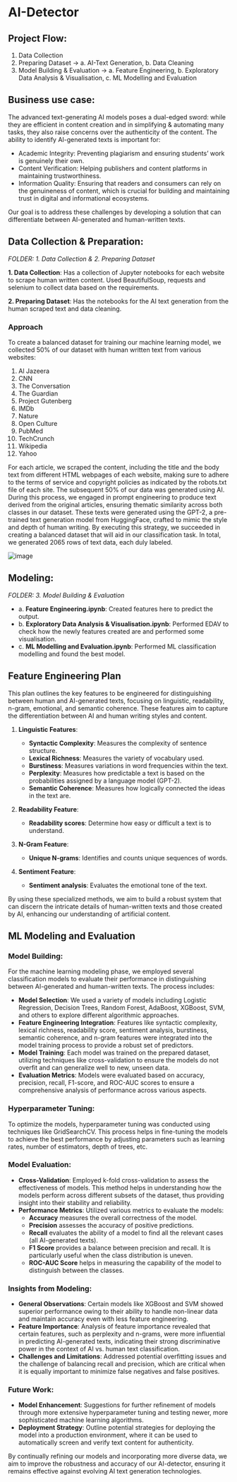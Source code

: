 # AI-Detector

## Project Flow:
1. Data Collection 
2. Preparing Dataset -> a. AI-Text Generation, b. Data Cleaning
3. Model Building & Evaluation -> a. Feature Engineering, b. Exploratory Data Analysis & Visualisation, c. ML Modelling and Evaluation

## Business use case:
The advanced text-generating AI models poses a dual-edged sword: while they are efficient in content creation and in simplifying & automating many tasks, they also raise concerns over the authenticity of the content. The ability to identify AI-generated texts is important for:

- Academic Integrity: Preventing plagiarism and ensuring students’ work is genuinely their own.
- Content Verification: Helping publishers and content platforms in maintaining trustworthiness.
- Information Quality: Ensuring that readers and consumers can rely on the genuineness of content, which is crucial for building and maintaining trust in digital and informational ecosystems.

Our goal is to address these challenges by developing a solution that can differentiate between AI-generated and human-written texts.


## Data Collection & Preparation:
_FOLDER: 1. Data Collection & 2. Preparing Dataset_

**1. Data Collection**: Has a collection of Jupyter notebooks for each website to scrape human written content. Used BeautifulSoup, requests and selenium to collect data based on the requirements. 

**2. Preparing Dataset**: Has the notebooks for the AI text generation from the human scraped text and data cleaning. 

### Approach
To create a balanced dataset for training our machine learning model, we collected 50% of our dataset with human written text from various websites: 
1. Al Jazeera
2. CNN
3. The Conversation
4. The Guardian
5. Project Gutenberg
6. IMDb 
7. Nature 
8. Open Culture
9. PubMed
10. TechCrunch
11. Wikipedia 
12. Yahoo 

For each article, we scraped the content, including the title and the body text from different HTML webpages of each website, making sure to adhere to the terms of service and copyright policies as indicated by the robots.txt file of each site. The subsequent 50% of our data was generated using AI. During this process, we engaged in prompt engineering to produce text derived from the original articles, ensuring thematic similarity across both classes in our dataset. These texts were generated using the GPT-2, a pre-trained text generation model from HuggingFace, crafted to mimic the style and depth of human writing. By executing this strategy, we succeeded in creating a balanced dataset that will aid in our classification task. In total, we generated 2065 rows of text data, each duly labeled.

![image](https://github.com/revanthkrishnamg/AI-Detector/assets/149286080/0f48dcbd-b333-4091-80ff-742c6ff2c5b8)

## Modeling:
_FOLDER: 3. Model Building & Evaluation_
- a. **Feature Engineering.ipynb**: Created features here to predict the output. 
- b. **Exploratory Data Analysis & Visualisation.ipynb**: Performed EDAV to check how the newly features created are and performed some visualisation.
- c. **ML Modelling and Evaluation.ipynb**: Performed ML classification modelling and found the best model.

## Feature Engineering Plan
This plan outlines the key features to be engineered for distinguishing between human and AI-generated texts, focusing on linguistic, readability, n-gram, emotional, and semantic coherence. These features aim to capture the differentiation between AI and human writing styles and content.

1. **Linguistic Features**:
   - **Syntactic Complexity**: Measures the complexity of sentence structure.
   - **Lexical Richness**: Measures the variety of vocabulary used.
   - **Burstiness**: Measures variations in word frequencies within the text.
   - **Perplexity**: Measures how predictable a text is based on the probabilities assigned by a language model (GPT-2).
   - **Semantic Coherence**: Measures how logically connected the ideas in the text are.

2. **Readability Feature**:
   - **Readability scores**: Determine how easy or difficult a text is to understand.

3. **N-Gram Feature**:
   - **Unique N-grams**: Identifies and counts unique sequences of words.

4. **Sentiment Feature**:
   - **Sentiment analysis**: Evaluates the emotional tone of the text.

By using these specialized methods, we aim to build a robust system that can discern the intricate details of human-written texts and those created by AI, enhancing our understanding of artificial content.

## ML Modeling and Evaluation

### Model Building:
For the machine learning modeling phase, we employed several classification models to evaluate their performance in distinguishing between AI-generated and human-written texts. The process includes:

- **Model Selection**: We used a variety of models including Logistic Regression, Decision Trees, Random Forest, AdaBoost, XGBoost, SVM, and others to explore different algorithmic approaches.
- **Feature Engineering Integration**: Features like syntactic complexity, lexical richness, readability score, sentiment analysis, burstiness, semantic coherence, and n-gram features were integrated into the model training process to provide a robust set of predictors.
- **Model Training**: Each model was trained on the prepared dataset, utilizing techniques like cross-validation to ensure the models do not overfit and can generalize well to new, unseen data.
- **Evaluation Metrics**: Models were evaluated based on accuracy, precision, recall, F1-score, and ROC-AUC scores to ensure a comprehensive analysis of performance across various aspects.

### Hyperparameter Tuning:
To optimize the models, hyperparameter tuning was conducted using techniques like GridSearchCV. This process helps in fine-tuning the models to achieve the best performance by adjusting parameters such as learning rates, number of estimators, depth of trees, etc.

### Model Evaluation:
- **Cross-Validation**: Employed k-fold cross-validation to assess the effectiveness of models. This method helps in understanding how the models perform across different subsets of the dataset, thus providing insight into their stability and reliability.
- **Performance Metrics**: Utilized various metrics to evaluate the models:
  - **Accuracy** measures the overall correctness of the model.
  - **Precision** assesses the accuracy of positive predictions.
  - **Recall** evaluates the ability of a model to find all the relevant cases (all AI-generated texts).
  - **F1 Score** provides a balance between precision and recall. It is particularly useful when the class distribution is uneven.
  - **ROC-AUC Score** helps in measuring the capability of the model to distinguish between the classes.

### Insights from Modeling:
- **General Observations**: Certain models like XGBoost and SVM showed superior performance owing to their ability to handle non-linear data and maintain accuracy even with less feature engineering.
- **Feature Importance**: Analysis of feature importance revealed that certain features, such as perplexity and n-grams, were more influential in predicting AI-generated texts, indicating their strong discriminative power in the context of AI vs. human text classification.
- **Challenges and Limitations**: Addressed potential overfitting issues and the challenge of balancing recall and precision, which are critical when it is equally important to minimize false negatives and false positives.

### Future Work:
- **Model Enhancement**: Suggestions for further refinement of models through more extensive hyperparameter tuning and testing newer, more sophisticated machine learning algorithms.
- **Deployment Strategy**: Outline potential strategies for deploying the model into a production environment, where it can be used to automatically screen and verify text content for authenticity.

By continually refining our models and incorporating more diverse data, we aim to improve the robustness and accuracy of our AI-detector, ensuring it remains effective against evolving AI text generation technologies.
